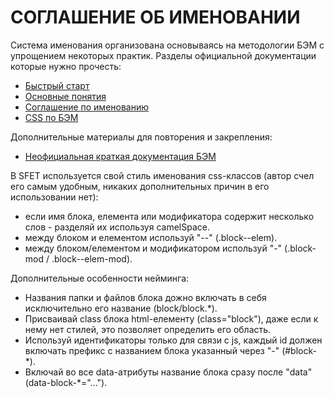 # СОГЛАШЕНИЕ ОБ ИМЕНОВАНИИ

Система именования организована основываясь на методологии БЭМ с упрощением некоторых практик. Разделы официальной документации которые нужно прочесть:
- [Быстрый старт](https://ru.bem.info/methodology/quick-start/)
- [Основные понятия](https://ru.bem.info/methodology/key-concepts/)
- [Соглашение по именованию](https://ru.bem.info/methodology/naming-convention/)
- [CSS по БЭМ](https://ru.bem.info/methodology/css/)

Дополнительные материалы для повторения и закрепления:
- [Неофициальная краткая документация БЭМ](http://nicothin.github.io/idiomatic-pre-CSS/)

В SFET используется свой стиль именования css-классов (автор счел его самым удобным, никаких дополнительных причин в его использовании нет):
- если имя блока, елемента или модификатора содержит несколько слов - разделяй их используя camelSpace.
- между блоком и елементом используй "--" (.block--elem).
- между блоком/елементом и модификатором используй "-" (.block-mod / .block--elem-mod).

Дополнительные особенности нейминга:
- Названия папки и файлов блока дожно включать в себя исключительно его название (block/block.*).
- Присваивай class блока html-елементу (class="block"), даже если к нему нет стилей, это позволяет определить его область.
- Используй идентификаторы только для связи с js, каждый id должен включать префикс с названием блока указанный через "-" (#block-*).
- Включай во все data-атрибуты название блока сразу после "data" (data-block-*="...").
